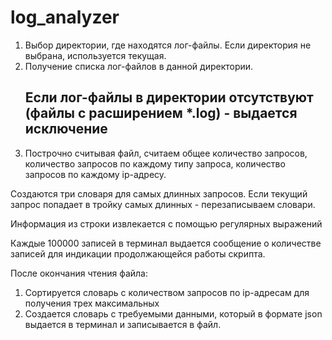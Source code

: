 # log_analyzer


1. Выбор директории, где находятся лог-файлы. Если директория не выбрана, используется текущая.
2. Получение списка лог-файлов в данной директории. <h2>Если лог-файлы в директории отсутствуют (файлы с расширением 
   *.log) - выдается  исключение</h2>
3. Построчно считывая файл, считаем общее количество запросов, количество запросов по каждому типу запроса, количество запросов по каждому ip-адресу.

Создаются три словаря для самых длинных запросов. Если текущий запрос попадает в тройку самых длинных - перезаписываем словари.

Информация из строки извлекается с помощью регулярных выражений

Каждые 100000  записей в терминал выдается сообщение о количестве записей для индикации продолжающейся работы скрипта.

После окончания чтения файла:
1. Сортируется словарь с количеством запросов по ip-адресам для получения трех максимальных
2. Создается словарь с требуемыми данными, который в формате json выдается в терминал и записывается в файл.